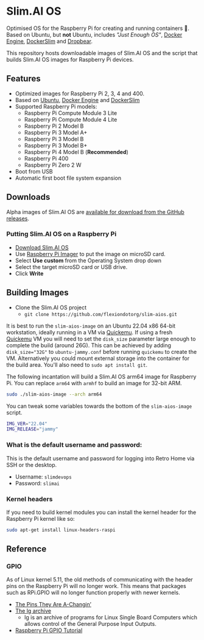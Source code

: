 # Slim.AI OS

Optimised OS for the Raspberry Pi for creating and running containers 🐋. Based
on Ubuntu, but **not** Ubuntu, includes *"Just Enough OS"*,
[Docker Engine](https://docs.docker.com/engine/install/ubuntu/),
[DockerSlim](https://dockersl.im) and [Dropbear](https://github.com/mkj/dropbear).

This repository hosts downloadable images of Slim.AI OS and the script that
builds Slim.AI OS images for Raspberry Pi devices.
## Features

  * Optimized images for Raspberry Pi 2, 3, 4 and 400.
  * Based on [Ubuntu](https://ubuntu.com), [Docker Engine](https://docs.docker.com/engine/install/ubuntu/) and [DockerSlim](https://dockersl.im)
  * Supported Raspberry Pi models:
    * Raspberry Pi Compute Module 3 Lite
    * Raspberry Pi Compute Module 4 Lite
    * Raspberry Pi 2 Model B
    * Raspberry Pi 3 Model A+
    * Raspberry Pi 3 Model B
    * Raspberry Pi 3 Model B+
    * Raspberry Pi 4 Model B  (**Recommended**)
    * Raspberry Pi 400
    * Raspberry Pi Zero 2 W
  * Boot from USB
  * Automatic first boot file system expansion

## Downloads

Alpha images of Slim.AI OS are [available for download from the GitHub releases](https://github.com/flexiondotorg/slim-aios/releases).

### Putting Slim.AI OS on a Raspberry Pi

  * [Download Slim.AI OS](https://github.com/flexiondotorg/slim-aios/releases)
  * Use [Raspberry Pi Imager](https://www.raspberrypi.com/software/) to put the image on microSD card.
  * Select **Use custom** from the Operating System drop down
  * Select the target microSD card or USB drive.
  * Click **Write**
## Building Images

  * Clone the Slim.AI OS project
    * `git clone https://github.com/flexiondotorg/slim-aios.git`

It is best to run the `slim-aios-image` on an Ubuntu 22.04 x86 64-bit
workstation, ideally running in a VM via [Quickemu](https://github.com/quickemu-project/quickemu).
If using a fresh [Quickemu](https://github.com/quickemu-project/quickemu) VM you will need to set the `disk_size` parameter large enough to complete the build (around 26G). This can be achieved by adding `disk_size="32G"` to `ubuntu-jammy.conf` before running `quickemu` to create the VM. Alternatively you could mount external storage into the container for the build area. You'll also need to `sudo apt install git`.

The following incantation will build a Slim.AI OS arm64 image for Raspberry Pi.
You can replace `arm64` with `armhf` to build an image for 32-bit ARM.

```bash
sudo ./slim-aios-image --arch arm64
```

You can tweak some variables towards the bottom of the `slim-aios-image` script.

```bash
IMG_VER="22.04"
IMG_RELEASE="jammy"
```

### What is the default username and password:

This is the default username and password for logging into Retro Home via SSH
or the desktop.

  * Username: `slimdevops`
  * Password: `slimai`

### Kernel headers

If you need to build kernel modules you can install the kernel header for the
Raspberry Pi kernel like so:

```bash
sudo apt-get install linux-headers-raspi
```

## Reference

### GPIO

As of Linux kernel 5.11, the old methods of communicating with the header pins
on the Raspberry Pi will no longer work. This means that packages such as
RPi.GPIO will no longer function properly with newer kernels.

  * [The Pins They Are A-Changin’](https://waldorf.waveform.org.uk/2021/the-pins-they-are-a-changin.html)
  * [The lg archive](http://abyz.me.uk/lg/)
    * lg is an archive of programs for Linux Single Board Computers which allows control of the General Purpose Input Outputs.
  * [Raspberry Pi GPIO Tutorial](https://blogjawn.stufftoread.com/raspberry-pi-gpio-tutorial.html)
